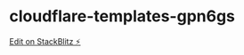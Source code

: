 # cloudflare-templates-gpn6gs

[Edit on StackBlitz ⚡️](https://stackblitz.com/edit/cloudflare-templates-gpn6gs)
